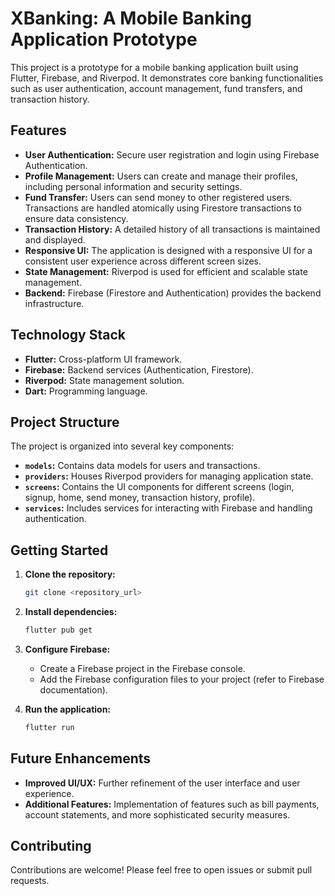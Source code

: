 # XBanking: A Mobile Banking Application Prototype

This project is a prototype for a mobile banking application built using Flutter, Firebase, and Riverpod.  It demonstrates core banking functionalities such as user authentication, account management, fund transfers, and transaction history.

## Features

* **User Authentication:** Secure user registration and login using Firebase Authentication.
* **Profile Management:**  Users can create and manage their profiles, including personal information and security settings.
* **Fund Transfer:**  Users can send money to other registered users.  Transactions are handled atomically using Firestore transactions to ensure data consistency.
* **Transaction History:**  A detailed history of all transactions is maintained and displayed.
* **Responsive UI:** The application is designed with a responsive UI for a consistent user experience across different screen sizes.
* **State Management:** Riverpod is used for efficient and scalable state management.
* **Backend:** Firebase (Firestore and Authentication) provides the backend infrastructure.

## Technology Stack

* **Flutter:** Cross-platform UI framework.
* **Firebase:** Backend services (Authentication, Firestore).
* **Riverpod:** State management solution.
* **Dart:** Programming language.

## Project Structure

The project is organized into several key components:

* **`models`:** Contains data models for users and transactions.
* **`providers`:** Houses Riverpod providers for managing application state.
* **`screens`:** Contains the UI components for different screens (login, signup, home, send money, transaction history, profile).
* **`services`:** Includes services for interacting with Firebase and handling authentication.

## Getting Started

1. **Clone the repository:**
   ```bash
   git clone <repository_url>
   ```

2. **Install dependencies:**
   ```bash
   flutter pub get
   ```

3. **Configure Firebase:**
   * Create a Firebase project in the Firebase console.
   * Add the Firebase configuration files to your project (refer to Firebase documentation).

4. **Run the application:**
   ```bash
   flutter run
   ```

## Future Enhancements

* **Improved UI/UX:** Further refinement of the user interface and user experience.
* **Additional Features:**  Implementation of features such as bill payments, account statements, and more sophisticated security measures.


## Contributing

Contributions are welcome! Please feel free to open issues or submit pull requests.
